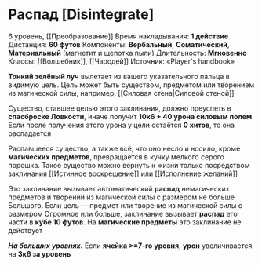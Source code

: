 # Распад [Disintegrate]
6 уровень, [[Преобразование]]
Время накладывания: **1 действие**
Дистанция: **60 футов**
Компоненты: **Вербальный**, **Соматический**, **Материальный** (магнетит и щепотка пыли)
Длительность: **Мгновенно**
Классы: [[Волшебник]], [[Чародей]]
Источник: «Player's handbook»

**Тонкий зелёный луч** вылетает из вашего указательного пальца в видимую цель. Цель может быть существом, предметом или творением из магической силы, например, [[Силовая стена|Силовой стеной]]

Существо, ставшее целью этого заклинания, должно преуспеть в **спасброске Ловкости**, иначе получит **10к6 + 40 урона силовым полем**. Если после получения этого урона у цели остаётся **0 хитов**, то она распадается

Распавшееся существо, а также всё, что оно несло и носило, кроме **магических предметов**, превращается в кучку мелкого серого порошка. Такое существо можно вернуть к жизни только посредством заклинания [[Истинное воскрешение]] или [[Исполнение желаний]]

Это заклинание вызывает автоматический **распад** немагических предметов и творений из магической силы с размером не больше Большого. Если цель — предмет или творение из магической силы с размером Огромное или больше, заклинание вызывает **распад** его части в **кубе 10 футов**. На **магические предметы** это заклинание не действует

**_На больших уровнях._** Если **ячейка >=7-го уровня**, **урон** увеличивается на **3к6 за уровень**